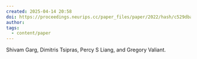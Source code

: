 ```yaml
---
created: 2025-04-14 20:58
doi: https://proceedings.neurips.cc/paper_files/paper/2022/hash/c529dba08a146ea8d6cf715ae8930cbe-Abstract-Conference.html
author: 
tags:
  - content/paper
---
```

Shivam Garg, Dimitris Tsipras, Percy S Liang, and Gregory Valiant. 
